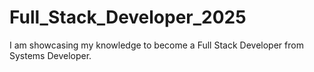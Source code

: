 # Full_Stack_Developer_2025
I am showcasing my knowledge to become a Full Stack Developer from Systems Developer.
